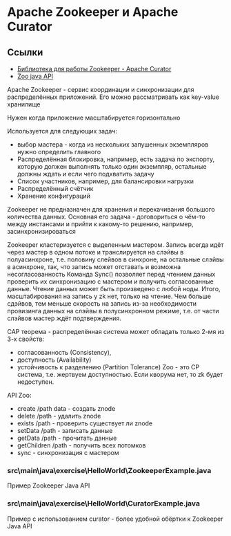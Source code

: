 # Apache Zookeeper и Apache Curator

## Ссылки

* [Библиотека для работы Zookeeper - Apache Curator](https://curator.apache.org/)
* [Zoo java API](https://www.baeldung.com/java-zookeeper)

Apache Zookeeper - сервис координации и синхронизации для распределённых приложений.
Его можно рассматривать как key-value хранилище

Нужен когда приложение масштабируется горизонтально

Используется для следующих задач:
* выбор мастера - когда из нескольких запушенных экземпляров нужно определить главного
* Распределённая блокировка, например, есть задача по экспорту, которую должен выполнять только один экземпляр, остальные должны ждать и если чего подхватить задачу
* Список участников, например, для балансировки нагрузки
* Распределённый счётчик
* Хранение конфигураций

Zookeeper не предназначен для хранения и перекачивания большого количества данных.
Основная его задача - договориться о чём-то между инстансами и прийти к какому-то решению, например, засинхронизироваться

Zookeeper кластеризуется с выделенным мастером. Запись всегда идёт через мастер в одном потоке и транслируется на слэйвы в полуасинхроне,
т.е. половину слейвов в синхроне, на остальные слэйвы в асинхроне, так, что запись может отставать и возможна несогласованность
Команда Sync() позволяет перед чтением данных проверить их синхронизацию с мастером и получить согласованные данные. 
Чтение данных может быть произведено с любой ноды.
Итого, масштабирования на запись у zk нет, только на чтение. Чем больше сдэйвов, тем меньше скорость на запись из-за необходимости
провизинга данных на слэйвы в полусинхронном режиме, т.е. от части слэйвов мастер ждёт подтверждения.

CAP теорема - распределённая система может обладать только 2-мя из 3-х свойств:
* согласованность (Сonsistency),
* доступность (Availability)
* устойчивость к разделению (Partition Tolerance)
Zoo - это CP система, т.е. жертвуем доступностью. Если кворума нет, то zk будет недоступен.

API Zoo:
* create /path data - создать znode
* delete /path - удалить znode
* exists /path - проверить существует ли znode
* setData /path - записать данные
* getData /path - прочитать данные
* getChildren /path - получить всех потомков
* sync - синхронизация с мастером

### src\main\java\exercise\HelloWorld\ZookeeperExample.java
Пример Zookeeper Java API 

### src\main\java\exercise\HelloWorld\CuratorExample.java
Пример с использованием curator - более удобной обёртки к Zookeeper Java API 


